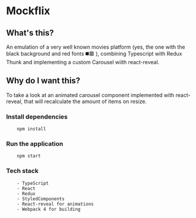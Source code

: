 # Mockflix

## What's this?

An emulation of a very well known movies platform (yes, the one with the black background and red fonts :black_medium_square::red_square: ), combining Typescript with Redux Thunk and implementing a custom Carousel wiith react-reveal.

## Why do I want this?
To take a look at an animated carousel component implemented with react-reveal, that will recalculate the amount of items on resize.

### Install dependencies
```
    npm install
```

### Run the application
```
    npm start
```

### Tech stack
```
    - TypeScript
    - React
    - Redux
    - StyledComponents
    - React-reveal for animations
    - Webpack 4 for building
```


